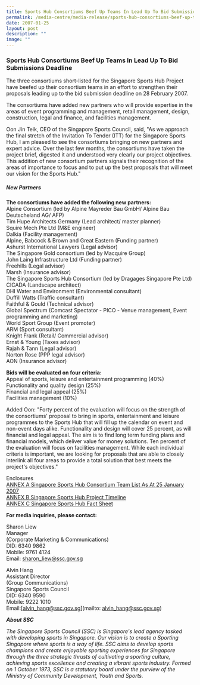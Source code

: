 ```yaml
---
title: Sports Hub Consortiums Beef Up Teams In Lead Up To Bid Submissions Deadline
permalink: /media-centre/media-release/sports-hub-consortiums-beef-up-teams-in-lead-up-to-bid-submissions/
date: 2007-01-25
layout: post
description: ""
image: ""
---
```

### **Sports Hub Consortiums Beef Up Teams In Lead Up To Bid Submissions Deadline**

The three consortiums short-listed for the Singapore Sports Hub Project have beefed up their consortium teams in an effort to strengthen their proposals leading up to the bid submission deadline on 28 February 2007.

The consortiums have added new partners who will provide expertise in the areas of event programming and management, retail management, design, construction, legal and finance, and facilities management.

Oon Jin Teik, CEO of the Singapore Sports Council, said, "As we approach the final stretch of the Invitation To Tender (ITT) for the Singapore Sports Hub, I am pleased to see the consortiums bringing on new partners and expert advice. Over the last few months, the consortiums have taken the project brief, digested it and understood very clearly our project objectives. This addition of new consortium partners signals their recognition of the areas of importance to focus and to put up the best proposals that will meet our vision for the Sports Hub."

##### **New Partners**

**The consortiums have added the following new partners:**
<br>
Alpine Consortium (led by Alpine Mayreder Bau GmbH/ Alpine Bau Deutscheland AG/ AFP)
<br>
Tim Hupe Architects Germany (Lead architect/ master planner)
<br>
Squire Mech Pte Ltd (M&E engineer)
<br>
Dalkia (Facility management)
<br>
Alpine, Babcock & Brown and Great Eastern (Funding partner)
<br>
Ashurst International Lawyers (Legal advisor)
<br>
The Singapore Gold consortium (led by Macquire Group)
<br>
John Laing Infrastructure Ltd (Funding partner)
<br>
Freehills (Legal advisor)
<br>
Marsh (Insurance advisor)
<br>
The Singapore Sports Hub Consortium (led by Dragages Singapore Pte Ltd)
<br>
CICADA (Landscape architect)
<br>
DHI Water and Environment (Environmental consultant)
<br>
Duffill Watts (Traffic consultant)
<br>
Faithful & Gould (Technical advisor)
<br>
Global Spectrum (Comcast Spectator - PICO - Venue management, Event programming and marketing)
<br>
World Sport Group (Event promoter)
<br>
ARM (Sport consultant)
<br>
Knight Frank (Retail/ Commercial advisor)
<br>
Ernst & Young (Taxes advisor)
<br>
Rajah & Tann (Legal advisor)
<br>
Norton Rose (PPP legal advisor)
<br>
AON (Insurance advisor)

**Bids will be evaluated on four criteria:**
<br>
Appeal of sports, leisure and entertainment programming (40%)
<br>
Functionality and quality design (25%)
<br>
Financial and legal appeal (25%)
<br>
Facilities management (10%)


Added Oon: "Forty percent of the evaluation will focus on the strength of the consortiums' proposal to bring in sports, entertainment and leisure programmes to the Sports Hub that will fill up the calendar on event and non-event days alike. Functionality and design will cover 25 percent, as will financial and legal appeal. The aim is to find long term funding plans and financial models, which deliver value for money solutions. Ten percent of the evaluation will focus on facilities management. While each individual criteria is important, we are looking for proposals that are able to closely interlink all four areas to provide a total solution that best meets the project's objectives."

Enclosures
<br>
[ANNEX A Singapore Sports Hub Consortium Team List As At 25 January 2007](/files/Media%20Centre/Media%20Release/2007/January/25Jan07MRANNEXASportsHub.pdf)
<br>
[ANNEX B Singapore Sports Hub Project Timeline](/files/Media%20Centre/Media%20Release/2007/January/25Jan07MRANNEXBSportsHub.pdf)
<br>
[ANNEX C Singapore Sports Hub Fact Sheet](/files/Media%20Centre/Media%20Release/2007/January/25Jan07MRAnnexc.pdf)



**For media inquiries, please contact:**

Sharon Liew
<br>
Manager
<br>
(Corporate Marketing & Communications)
<br>
DID: 6340 9862
<br>
Mobile: 9761 4124
<br>
Email: [sharon_liew@ssc.gov.sg](mailto:sharon_liew@ssc.gov.sg)

Alvin Hang
<br>
Assistant Director
<br>
(Group Communications)
<br>
Singapore Sports Council
<br>
DID: 6340 9590
<br>
Mobile: 9222 1010
<br>
Email:[alvin_hang@ssc.gov.sg](mailto: alvin_hang@ssc.gov.sg)


***About SSC***
<br>

*The Singapore Sports Council (SSC) is Singapore's lead agency tasked with developing sports in Singapore. Our vision is to create a Sporting Singapore where sports is a way of life. SSC aims to develop sports champions and create enjoyable sporting experiences for Singapore through the three strategic thrusts of cultivating a sporting culture, achieving sports excellence and creating a vibrant sports industry. Formed on 1 October 1973, SSC is a statutory board under the purview of the Ministry of Community Development, Youth and Sports.*